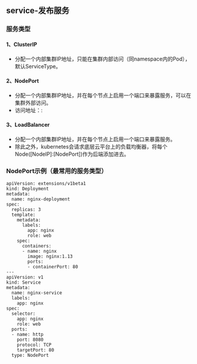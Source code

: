 ## service-发布服务

### 服务类型

#### 1、ClusterIP

- 分配一个内部集群IP地址，只能在集群内部访问（同namespace内的Pod），默认ServiceType。

#### 2、NodePort

- 分配一个内部集群IP地址，并在每个节点上启用一个端口来暴露服务，可以在集群外部访问。
- 访问地址：<NodeIP>:<NodePort>

#### 3、LoadBalancer

- 分配一个内部集群IP地址，并在每个节点上启用一个端口来暴露服务。
- 除此之外，kubernetes会请求底层云平台上的负载均衡器，将每个Node([NodeIP]:[NodePort])作为后端添加进去。

### NodePort示例（最常用的服务类型）

	apiVersion: extensions/v1beta1
	kind: Deployment
	metadata:
	  name: nginx-deployment
	spec:
	  replicas: 3
	  template:
		metadata:
		  labels:
			app: nginx
			role: web
		spec:
		  containers:
		  - name: nginx
			image: nginx:1.13
			ports:
			- containerPort: 80
	---
	apiVersion: v1
	kind: Service
	metadata:
	  name: nginx-service
	  labels:
		app: nginx
	spec:
	  selector:
		app: nginx
		role: web
	  ports:
	  - name: http
		port: 8080
		protocol: TCP
		targetPort: 80
	  type: NodePort
